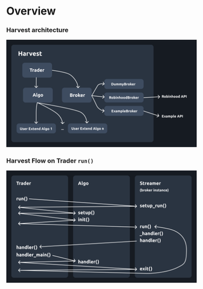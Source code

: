 # Overview

### Harvest architecture
![Harvest architecture](harvest_architecture.png)

### Harvest Flow on Trader `run()`
![Harvest run flow](harvest_run_flow.png)